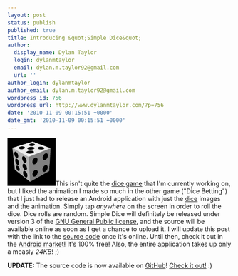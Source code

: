 ```yaml
---
layout: post
status: publish
published: true
title: Introducing &quot;Simple Dice&quot;
author:
  display_name: Dylan Taylor
  login: dylanmtaylor
  email: dylan.m.taylor92@gmail.com
  url: ''
author_login: dylanmtaylor
author_email: dylan.m.taylor92@gmail.com
wordpress_id: 756
wordpress_url: http://www.dylanmtaylor.com/?p=756
date: '2010-11-09 00:15:51 +0000'
date_gmt: '2010-11-09 00:15:51 +0000'
---
```

<p><a href="/images/blog/2010/11/dice2.png"><img class="alignleft size-thumbnail wp-image-785" title="Simple Dice Icon" src="/images/blog/2010/11/dice2.png?w=150" alt="" width="108" height="108" /></a>This isn't quite the <a class="zem_slink" title="List of dice games" rel="wikipedia" href="http://en.wikipedia.org/wiki/List_of_dice_games">dice game</a> that I'm currently working on, but I liked the animation I made so much in the other game ("Dice Betting") that I just had to release an Android application with just the <a class="zem_slink" title="Dice" rel="wikipedia" href="http://en.wikipedia.org/wiki/Dice">dice</a> images and the animation. Simply tap <em>anywhere</em> on the screen in order to roll the dice. Dice rolls are random. Simple Dice will definitely be released under version 3 of the <a class="zem_slink" title="GNU General Public License" rel="wikipedia" href="http://en.wikipedia.org/wiki/GNU_General_Public_License">GNU General Public license</a>, and the source will be available online as soon as I get a chance to upload it. I will update this post with the link to the <a class="zem_slink" title="Source code" rel="wikipedia" href="http://en.wikipedia.org/wiki/Source_code">source code</a> once it's online. Until then, check it out in the <a class="zem_slink" title="Android Market" rel="homepage" href="http://www.android.com/market/">Android market</a>! It's 100% free! Also, the entire application takes up only a measly <em>24KB</em>! ;)</p>
<p><strong>UPDATE:</strong> The source code is now available on <a class="zem_slink" title="GitHub" rel="homepage" href="http://github.com">GitHub</a>! <a href="https://github.com/dylanmtaylor/Simple-Dice">Check it out!</a> :)</p>
